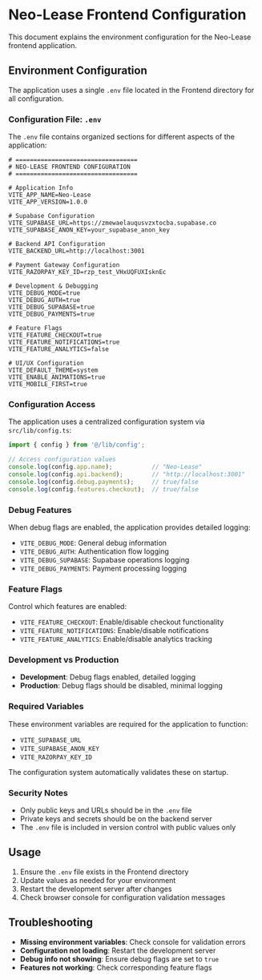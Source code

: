 # Neo-Lease Frontend Configuration

This document explains the environment configuration for the Neo-Lease frontend application.

## Environment Configuration

The application uses a single `.env` file located in the Frontend directory for all configuration.

### Configuration File: `.env`

The `.env` file contains organized sections for different aspects of the application:

```env
# ==================================
# NEO-LEASE FRONTEND CONFIGURATION  
# ==================================

# Application Info
VITE_APP_NAME=Neo-Lease
VITE_APP_VERSION=1.0.0

# Supabase Configuration
VITE_SUPABASE_URL=https://zmewaelauqusvzxtocba.supabase.co
VITE_SUPABASE_ANON_KEY=your_supabase_anon_key

# Backend API Configuration
VITE_BACKEND_URL=http://localhost:3001

# Payment Gateway Configuration
VITE_RAZORPAY_KEY_ID=rzp_test_VHxUQFUXIsknEc

# Development & Debugging
VITE_DEBUG_MODE=true
VITE_DEBUG_AUTH=true
VITE_DEBUG_SUPABASE=true
VITE_DEBUG_PAYMENTS=true

# Feature Flags
VITE_FEATURE_CHECKOUT=true
VITE_FEATURE_NOTIFICATIONS=true
VITE_FEATURE_ANALYTICS=false

# UI/UX Configuration
VITE_DEFAULT_THEME=system
VITE_ENABLE_ANIMATIONS=true
VITE_MOBILE_FIRST=true
```

### Configuration Access

The application uses a centralized configuration system via `src/lib/config.ts`:

```typescript
import { config } from '@/lib/config';

// Access configuration values
console.log(config.app.name);           // "Neo-Lease"
console.log(config.api.backend);        // "http://localhost:3001"
console.log(config.debug.payments);     // true/false
console.log(config.features.checkout);  // true/false
```

### Debug Features

When debug flags are enabled, the application provides detailed logging:

- `VITE_DEBUG_MODE`: General debug information
- `VITE_DEBUG_AUTH`: Authentication flow logging  
- `VITE_DEBUG_SUPABASE`: Supabase operations logging
- `VITE_DEBUG_PAYMENTS`: Payment processing logging

### Feature Flags

Control which features are enabled:

- `VITE_FEATURE_CHECKOUT`: Enable/disable checkout functionality
- `VITE_FEATURE_NOTIFICATIONS`: Enable/disable notifications
- `VITE_FEATURE_ANALYTICS`: Enable/disable analytics tracking

### Development vs Production

- **Development**: Debug flags enabled, detailed logging
- **Production**: Debug flags should be disabled, minimal logging

### Required Variables

These environment variables are required for the application to function:

- `VITE_SUPABASE_URL`
- `VITE_SUPABASE_ANON_KEY`  
- `VITE_RAZORPAY_KEY_ID`

The configuration system automatically validates these on startup.

### Security Notes

- Only public keys and URLs should be in the `.env` file
- Private keys and secrets should be on the backend server
- The `.env` file is included in version control with public values only

## Usage

1. Ensure the `.env` file exists in the Frontend directory
2. Update values as needed for your environment
3. Restart the development server after changes
4. Check browser console for configuration validation messages

## Troubleshooting

- **Missing environment variables**: Check console for validation errors
- **Configuration not loading**: Restart the development server
- **Debug info not showing**: Ensure debug flags are set to `true`
- **Features not working**: Check corresponding feature flags
